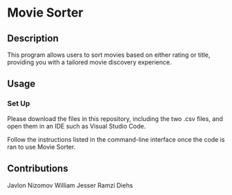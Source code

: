 # Movie Sorter

## Description

This program allows users to sort movies based on either rating or title, providing you with a tailored movie discovery experience.

## Usage

### Set Up

Please download the files in this repository, including the two .csv files, and open them in an IDE such as Visual Studio Code.

Follow the instructions listed in the command-line interface once the code is ran to use Movie Sorter.

## Contributions

Javlon Nizomov
William Jesser
Ramzi Diehs
